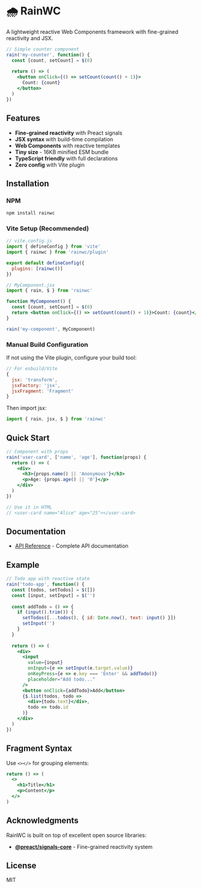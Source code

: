 # 🌧️ RainWC

A lightweight reactive Web Components framework with fine-grained reactivity and JSX.

```jsx
// Simple counter component
rain('my-counter', function() {
  const [count, setCount] = $(0)
  
  return () => (
    <button onClick={() => setCount(count() + 1)}>
      Count: {count}
    </button>
  )
})
```

## Features

- **Fine-grained reactivity** with Preact signals
- **JSX syntax** with build-time compilation
- **Web Components** with reactive templates
- **Tiny size** - 16KB minified ESM bundle
- **TypeScript friendly** with full declarations
- **Zero config** with Vite plugin

## Installation

### NPM

```bash
npm install rainwc
```

### Vite Setup (Recommended)

```js
// vite.config.js
import { defineConfig } from 'vite'
import { rainwc } from 'rainwc/plugin'

export default defineConfig({
  plugins: [rainwc()]
})
```

```jsx
// MyComponent.jsx
import { rain, $ } from 'rainwc'

function MyComponent() {
  const [count, setCount] = $(0)
  return <button onClick={() => setCount(count() + 1)}>Count: {count}</button>
}

rain('my-component', MyComponent)
```

### Manual Build Configuration

If not using the Vite plugin, configure your build tool:

```js
// For esbuild/Vite
{
  jsx: 'transform',
  jsxFactory: 'jsx',
  jsxFragment: 'Fragment'
}
```

Then import jsx:

```jsx
import { rain, jsx, $ } from 'rainwc'
```

## Quick Start

```jsx
// Component with props
rain('user-card', ['name', 'age'], function(props) {
  return () => (
    <div>
      <h3>{props.name() || 'Anonymous'}</h3>
      <p>Age: {props.age() || '0'}</p>
    </div>
  )
})

// Use it in HTML
// <user-card name="Alice" age="25"></user-card>
```

## Documentation

- [API Reference](api.md) - Complete API documentation

## Example

```jsx
// Todo app with reactive state
rain('todo-app', function() {
  const [todos, setTodos] = $([])
  const [input, setInput] = $('')
  
  const addTodo = () => {
    if (input().trim()) {
      setTodos([...todos(), { id: Date.now(), text: input() }])
      setInput('')
    }
  }
  
  return () => (
    <div>
      <input 
        value={input} 
        onInput={e => setInput(e.target.value)}
        onKeyPress={e => e.key === 'Enter' && addTodo()}
        placeholder="Add todo..." 
      />
      <button onClick={addTodo}>Add</button>
      {$.list(todos, todo => 
        <div>{todo.text}</div>, 
        todo => todo.id
      )}
    </div>
  )
})
```

## Fragment Syntax

Use `<></>` for grouping elements:

```jsx
return () => (
  <>
    <h1>Title</h1>
    <p>Content</p>
  </>
)
```

## Acknowledgments

RainWC is built on top of excellent open source libraries:

- **[@preact/signals-core](https://github.com/preactjs/signals)** - Fine-grained reactivity system

## License

MIT